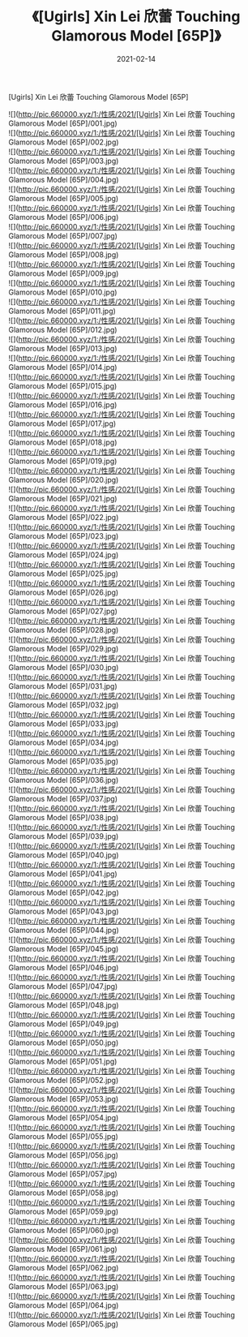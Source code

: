 ﻿---
layout: post
title:  《[Ugirls] Xin Lei 欣蕾 Touching Glamorous Model [65P]》
date:   2021-02-14
img: http://pic.660000.xyz/1:/性感/2021/[Ugirls] Xin Lei 欣蕾 Touching Glamorous Model [65P]/000.jpg
categories: [美女, 清纯, 唯美]
---

[Ugirls] Xin Lei 欣蕾 Touching Glamorous Model [65P]

  ![](http://pic.660000.xyz/1:/性感/2021/[Ugirls] Xin Lei 欣蕾 Touching Glamorous Model [65P]/001.jpg) <br> ![](http://pic.660000.xyz/1:/性感/2021/[Ugirls] Xin Lei 欣蕾 Touching Glamorous Model [65P]/002.jpg) <br> ![](http://pic.660000.xyz/1:/性感/2021/[Ugirls] Xin Lei 欣蕾 Touching Glamorous Model [65P]/003.jpg) <br> ![](http://pic.660000.xyz/1:/性感/2021/[Ugirls] Xin Lei 欣蕾 Touching Glamorous Model [65P]/004.jpg) <br> ![](http://pic.660000.xyz/1:/性感/2021/[Ugirls] Xin Lei 欣蕾 Touching Glamorous Model [65P]/005.jpg) <br> ![](http://pic.660000.xyz/1:/性感/2021/[Ugirls] Xin Lei 欣蕾 Touching Glamorous Model [65P]/006.jpg) <br> ![](http://pic.660000.xyz/1:/性感/2021/[Ugirls] Xin Lei 欣蕾 Touching Glamorous Model [65P]/007.jpg) <br> ![](http://pic.660000.xyz/1:/性感/2021/[Ugirls] Xin Lei 欣蕾 Touching Glamorous Model [65P]/008.jpg) <br> ![](http://pic.660000.xyz/1:/性感/2021/[Ugirls] Xin Lei 欣蕾 Touching Glamorous Model [65P]/009.jpg) <br> ![](http://pic.660000.xyz/1:/性感/2021/[Ugirls] Xin Lei 欣蕾 Touching Glamorous Model [65P]/010.jpg) <br> ![](http://pic.660000.xyz/1:/性感/2021/[Ugirls] Xin Lei 欣蕾 Touching Glamorous Model [65P]/011.jpg) <br> ![](http://pic.660000.xyz/1:/性感/2021/[Ugirls] Xin Lei 欣蕾 Touching Glamorous Model [65P]/012.jpg) <br> ![](http://pic.660000.xyz/1:/性感/2021/[Ugirls] Xin Lei 欣蕾 Touching Glamorous Model [65P]/013.jpg) <br> ![](http://pic.660000.xyz/1:/性感/2021/[Ugirls] Xin Lei 欣蕾 Touching Glamorous Model [65P]/014.jpg) <br> ![](http://pic.660000.xyz/1:/性感/2021/[Ugirls] Xin Lei 欣蕾 Touching Glamorous Model [65P]/015.jpg) <br> ![](http://pic.660000.xyz/1:/性感/2021/[Ugirls] Xin Lei 欣蕾 Touching Glamorous Model [65P]/016.jpg) <br> ![](http://pic.660000.xyz/1:/性感/2021/[Ugirls] Xin Lei 欣蕾 Touching Glamorous Model [65P]/017.jpg) <br> ![](http://pic.660000.xyz/1:/性感/2021/[Ugirls] Xin Lei 欣蕾 Touching Glamorous Model [65P]/018.jpg) <br> ![](http://pic.660000.xyz/1:/性感/2021/[Ugirls] Xin Lei 欣蕾 Touching Glamorous Model [65P]/019.jpg) <br> ![](http://pic.660000.xyz/1:/性感/2021/[Ugirls] Xin Lei 欣蕾 Touching Glamorous Model [65P]/020.jpg) <br> ![](http://pic.660000.xyz/1:/性感/2021/[Ugirls] Xin Lei 欣蕾 Touching Glamorous Model [65P]/021.jpg) <br> ![](http://pic.660000.xyz/1:/性感/2021/[Ugirls] Xin Lei 欣蕾 Touching Glamorous Model [65P]/022.jpg) <br> ![](http://pic.660000.xyz/1:/性感/2021/[Ugirls] Xin Lei 欣蕾 Touching Glamorous Model [65P]/023.jpg) <br> ![](http://pic.660000.xyz/1:/性感/2021/[Ugirls] Xin Lei 欣蕾 Touching Glamorous Model [65P]/024.jpg) <br> ![](http://pic.660000.xyz/1:/性感/2021/[Ugirls] Xin Lei 欣蕾 Touching Glamorous Model [65P]/025.jpg) <br> ![](http://pic.660000.xyz/1:/性感/2021/[Ugirls] Xin Lei 欣蕾 Touching Glamorous Model [65P]/026.jpg) <br> ![](http://pic.660000.xyz/1:/性感/2021/[Ugirls] Xin Lei 欣蕾 Touching Glamorous Model [65P]/027.jpg) <br> ![](http://pic.660000.xyz/1:/性感/2021/[Ugirls] Xin Lei 欣蕾 Touching Glamorous Model [65P]/028.jpg) <br> ![](http://pic.660000.xyz/1:/性感/2021/[Ugirls] Xin Lei 欣蕾 Touching Glamorous Model [65P]/029.jpg) <br> ![](http://pic.660000.xyz/1:/性感/2021/[Ugirls] Xin Lei 欣蕾 Touching Glamorous Model [65P]/030.jpg) <br> ![](http://pic.660000.xyz/1:/性感/2021/[Ugirls] Xin Lei 欣蕾 Touching Glamorous Model [65P]/031.jpg) <br> ![](http://pic.660000.xyz/1:/性感/2021/[Ugirls] Xin Lei 欣蕾 Touching Glamorous Model [65P]/032.jpg) <br> ![](http://pic.660000.xyz/1:/性感/2021/[Ugirls] Xin Lei 欣蕾 Touching Glamorous Model [65P]/033.jpg) <br> ![](http://pic.660000.xyz/1:/性感/2021/[Ugirls] Xin Lei 欣蕾 Touching Glamorous Model [65P]/034.jpg) <br> ![](http://pic.660000.xyz/1:/性感/2021/[Ugirls] Xin Lei 欣蕾 Touching Glamorous Model [65P]/035.jpg) <br> ![](http://pic.660000.xyz/1:/性感/2021/[Ugirls] Xin Lei 欣蕾 Touching Glamorous Model [65P]/036.jpg) <br> ![](http://pic.660000.xyz/1:/性感/2021/[Ugirls] Xin Lei 欣蕾 Touching Glamorous Model [65P]/037.jpg) <br> ![](http://pic.660000.xyz/1:/性感/2021/[Ugirls] Xin Lei 欣蕾 Touching Glamorous Model [65P]/038.jpg) <br> ![](http://pic.660000.xyz/1:/性感/2021/[Ugirls] Xin Lei 欣蕾 Touching Glamorous Model [65P]/039.jpg) <br> ![](http://pic.660000.xyz/1:/性感/2021/[Ugirls] Xin Lei 欣蕾 Touching Glamorous Model [65P]/040.jpg) <br> ![](http://pic.660000.xyz/1:/性感/2021/[Ugirls] Xin Lei 欣蕾 Touching Glamorous Model [65P]/041.jpg) <br> ![](http://pic.660000.xyz/1:/性感/2021/[Ugirls] Xin Lei 欣蕾 Touching Glamorous Model [65P]/042.jpg) <br> ![](http://pic.660000.xyz/1:/性感/2021/[Ugirls] Xin Lei 欣蕾 Touching Glamorous Model [65P]/043.jpg) <br> ![](http://pic.660000.xyz/1:/性感/2021/[Ugirls] Xin Lei 欣蕾 Touching Glamorous Model [65P]/044.jpg) <br> ![](http://pic.660000.xyz/1:/性感/2021/[Ugirls] Xin Lei 欣蕾 Touching Glamorous Model [65P]/045.jpg) <br> ![](http://pic.660000.xyz/1:/性感/2021/[Ugirls] Xin Lei 欣蕾 Touching Glamorous Model [65P]/046.jpg) <br> ![](http://pic.660000.xyz/1:/性感/2021/[Ugirls] Xin Lei 欣蕾 Touching Glamorous Model [65P]/047.jpg) <br> ![](http://pic.660000.xyz/1:/性感/2021/[Ugirls] Xin Lei 欣蕾 Touching Glamorous Model [65P]/048.jpg) <br> ![](http://pic.660000.xyz/1:/性感/2021/[Ugirls] Xin Lei 欣蕾 Touching Glamorous Model [65P]/049.jpg) <br> ![](http://pic.660000.xyz/1:/性感/2021/[Ugirls] Xin Lei 欣蕾 Touching Glamorous Model [65P]/050.jpg) <br> ![](http://pic.660000.xyz/1:/性感/2021/[Ugirls] Xin Lei 欣蕾 Touching Glamorous Model [65P]/051.jpg) <br> ![](http://pic.660000.xyz/1:/性感/2021/[Ugirls] Xin Lei 欣蕾 Touching Glamorous Model [65P]/052.jpg) <br> ![](http://pic.660000.xyz/1:/性感/2021/[Ugirls] Xin Lei 欣蕾 Touching Glamorous Model [65P]/053.jpg) <br> ![](http://pic.660000.xyz/1:/性感/2021/[Ugirls] Xin Lei 欣蕾 Touching Glamorous Model [65P]/054.jpg) <br> ![](http://pic.660000.xyz/1:/性感/2021/[Ugirls] Xin Lei 欣蕾 Touching Glamorous Model [65P]/055.jpg) <br> ![](http://pic.660000.xyz/1:/性感/2021/[Ugirls] Xin Lei 欣蕾 Touching Glamorous Model [65P]/056.jpg) <br> ![](http://pic.660000.xyz/1:/性感/2021/[Ugirls] Xin Lei 欣蕾 Touching Glamorous Model [65P]/057.jpg) <br> ![](http://pic.660000.xyz/1:/性感/2021/[Ugirls] Xin Lei 欣蕾 Touching Glamorous Model [65P]/058.jpg) <br> ![](http://pic.660000.xyz/1:/性感/2021/[Ugirls] Xin Lei 欣蕾 Touching Glamorous Model [65P]/059.jpg) <br> ![](http://pic.660000.xyz/1:/性感/2021/[Ugirls] Xin Lei 欣蕾 Touching Glamorous Model [65P]/060.jpg) <br> ![](http://pic.660000.xyz/1:/性感/2021/[Ugirls] Xin Lei 欣蕾 Touching Glamorous Model [65P]/061.jpg) <br> ![](http://pic.660000.xyz/1:/性感/2021/[Ugirls] Xin Lei 欣蕾 Touching Glamorous Model [65P]/062.jpg) <br> ![](http://pic.660000.xyz/1:/性感/2021/[Ugirls] Xin Lei 欣蕾 Touching Glamorous Model [65P]/063.jpg) <br> ![](http://pic.660000.xyz/1:/性感/2021/[Ugirls] Xin Lei 欣蕾 Touching Glamorous Model [65P]/064.jpg) <br> ![](http://pic.660000.xyz/1:/性感/2021/[Ugirls] Xin Lei 欣蕾 Touching Glamorous Model [65P]/065.jpg) <br>